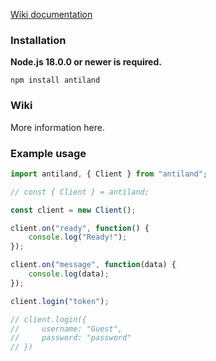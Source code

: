 [Wiki documentation](https://github.com/Calculamatrise/antiland/wiki)

### Installation

**Node.js 18.0.0 or newer is required.**

```
npm install antiland
```

### Wiki

More information here.

### Example usage

```js
import antiland, { Client } from "antiland";

// const { Client } = antiland;

const client = new Client();

client.on("ready", function() {
    console.log("Ready!");
});

client.on("message", function(data) {
    console.log(data);
});

client.login("token");

// client.login({
//     username: "Guest",
//     password: "password"
// })
```